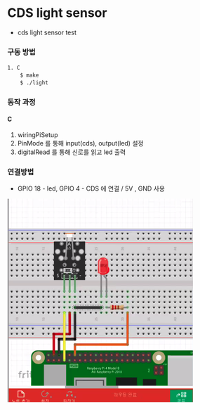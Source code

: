 # CDS light sensor
- cds light sensor test
### 구동 방법
```sh
1. C 
    $ make
    $ ./light
```

### 동작 과정
#### C
1. wiringPiSetup
2. PinMode 를 통해 input(cds), output(led) 설정
3. digitalRead 를 통해 신로를 읽고 led 출력

### 연결방법
- GPIO 18 - led, GPIO 4 - CDS 에 연결  /  5V , GND 사용

![light-pi](./pi_image.png)
 